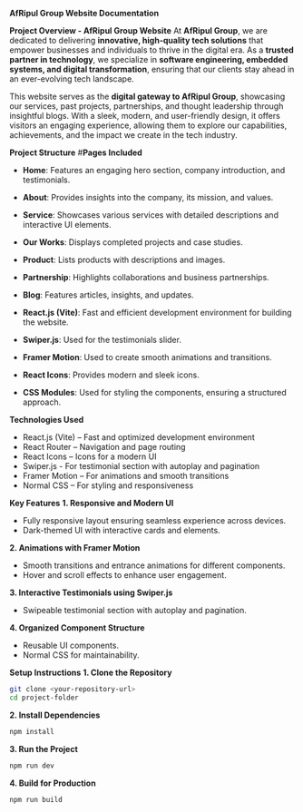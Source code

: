 **AfRipul Group Website Documentation**

**Project Overview - AfRipul Group Website**
At **AfRipul Group**, we are dedicated to delivering **innovative, high-quality tech solutions** that empower businesses and individuals to thrive in the digital era. As a **trusted partner in technology**, we specialize in **software engineering, embedded systems, and digital transformation**, ensuring that our clients stay ahead in an ever-evolving tech landscape.

This website serves as the **digital gateway to AfRipul Group**, showcasing our services, past projects, partnerships, and thought leadership through insightful blogs. With a sleek, modern, and user-friendly design, it offers visitors an engaging experience, allowing them to explore our capabilities, achievements, and the impact we create in the tech industry.


**Project Structure**
#**Pages Included**
- **Home**: Features an engaging hero section, company introduction, and testimonials.
- **About**: Provides insights into the company, its mission, and values.
- **Service**: Showcases various services with detailed descriptions and interactive UI elements.
- **Our Works**: Displays completed projects and case studies.
- **Product**: Lists products with descriptions and images.
- **Partnership**: Highlights collaborations and business partnerships.
- **Blog**: Features articles, insights, and updates.


- **React.js (Vite)**: Fast and efficient development environment for building the website.
- **Swiper.js**: Used for the testimonials slider.
- **Framer Motion**: Used to create smooth animations and transitions.
- **React Icons**: Provides modern and sleek icons.
- **CSS Modules**: Used for styling the components, ensuring a structured approach.

**Technologies Used**
- React.js (Vite) – Fast and optimized development environment
- React Router – Navigation and page routing
- React Icons – Icons for a modern UI
- Swiper.js - For testimonial section with autoplay and pagination
- Framer Motion – For animations and smooth transitions
- Normal CSS – For styling and responsiveness


**Key Features**
**1. Responsive and Modern UI**
- Fully responsive layout ensuring seamless experience across devices.
- Dark-themed UI with interactive cards and elements.

**2. Animations with Framer Motion**
- Smooth transitions and entrance animations for different components.
- Hover and scroll effects to enhance user engagement.

**3. Interactive Testimonials using Swiper.js**
- Swipeable testimonial section with autoplay and pagination.

**4. Organized Component Structure**
- Reusable UI components.
- Normal CSS for maintainability.


**Setup Instructions**
**1. Clone the Repository**
```bash
git clone <your-repository-url>
cd project-folder
```

**2. Install Dependencies**
```bash
npm install
```

**3. Run the Project**
```bash
npm run dev
```

**4. Build for Production**
```bash
npm run build